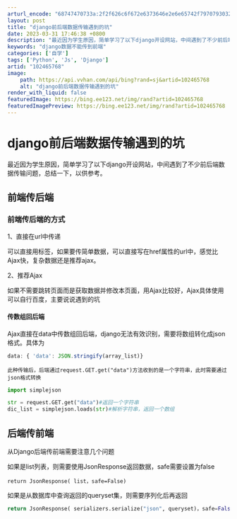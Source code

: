 ```yaml
---
arturl_encode: "68747470733a:2f2f626c6f672e6373646e2e6e65742f79707930323738342f:61727469636c652f64657461696c732f313032343635373638"
layout: post
title: "django前后端数据传输遇到的坑"
date: 2023-03-31 17:46:38 +0800
description: "最近因为学生原因，简单学习了以下django开设网站，中间遇到了不少前后端数据传输问题，总结一下，以"
keywords: "django数据不能传到前端"
categories: ['自学']
tags: ['Python', 'Js', 'Django']
artid: "102465768"
image:
    path: https://api.vvhan.com/api/bing?rand=sj&artid=102465768
    alt: "django前后端数据传输遇到的坑"
render_with_liquid: false
featuredImage: https://bing.ee123.net/img/rand?artid=102465768
featuredImagePreview: https://bing.ee123.net/img/rand?artid=102465768
---
```


# django前后端数据传输遇到的坑

最近因为学生原因，简单学习了以下django开设网站，中间遇到了不少前后端数据传输问题，总结一下，以供参考。

## 前端传后端

### 前端传后端的方式

1、直接在url中传递

可以直接用<a>标签，如果要传简单数据，可以直接写在href属性的url中，感觉比Ajax快，复杂数据还是推荐ajax。

2、推荐Ajax

如果不需要跳转页面而是获取数据并修改本页面，用Ajax比较好，Ajax具体使用可以自行百度，主要说说遇到的坑

#### 传数组回后端

Ajax直接在data中传数组回后端，django无法有效识别，需要将数组转化成json格式。具体为

```javascript
data: { 'data': JSON.stringify(array_list)}
```

`此种传输后，后端通过request.GET.get("data")方法收到的是一个字符串，此时需要通过json格式转换`

```python
import simplejson

str = request.GET.get("data")#返回一个字符串
dic_list = simplejson.loads(str)#解析字符串，返回一个数组
```

## 后端传前端

从Django后端传前端需要注意几个问题

如果是list列表，则需要使用JsonResponse返回数据，safe需要设置为false

```
return JsonResponse( list，safe=False)
```

如果是从数据库中查询返回的queryset集，则需要序列化后再返回

```python
return JsonResponse( serializers.serialize("json", queryset)，safe=False)
```